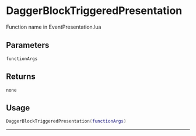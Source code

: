 # DaggerBlockTriggeredPresentation
Function name in EventPresentation.lua
## Parameters
`functionArgs`
## Returns
`none`
## Usage
```lua
DaggerBlockTriggeredPresentation(functionArgs)
```
---
